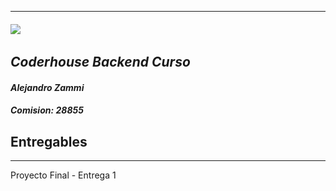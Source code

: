 ___
###### ![](https://images.ctfassets.net/qf2nkuq36ht9/5EMxiqpZ4RqdmwHBpTkcYN/287bad1efb590530d9cde1a1e769254e/logo_coderhouse.png)
## _Coderhouse Backend Curso_
#### _Alejandro Zammi_
##### _Comision:_ _28855_
###
###
###

## Entregables
___

Proyecto Final - Entrega 1
